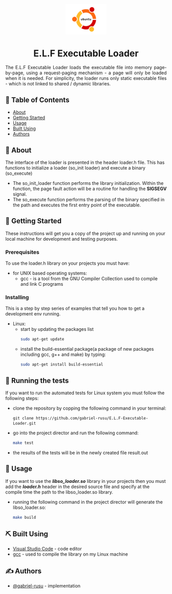 <p align="center">
  <a href="" rel="noopener">
 <img width="25%" height="25%" src="res/ubuntu-logo.png" alt="Project logo"></a>
</p>

<h1 align="center">E.L.F Executable Loader</h3>

<p align="justify"> 
The E.L.F Executable Loader loads the executable file into memory page-by-page, using a request-paging mechanism - a page will only be loaded when it is needed. For simplicity, the loader runs only static executable files - which is not linked to shared / dynamic libraries.
    <br> 
</p>

## 📝 Table of Contents
- [About](#about)
- [Getting Started](#getting_started)
- [Usage](#usage)
- [Built Using](#built_using)
- [Authors](#authors)

## 🧐 About <a name = "about"></a>
The interface of the loader is presented in the header loader.h file. This has functions to initialize a loader (so_init loader) and execute a binary (so_execute)

* The so_init_loader function performs the library initialization. Within the function, the page fault action will be a routine for handling the **SIGSEGV** signal.
* The so_execute function performs the parsing of the binary specified in the path and executes the first entry point of the executable.

## 🏁 Getting Started <a name = "getting_started"></a>
These instructions will get you a copy of the project up and running on your local machine for development and testing purposes.

### Prerequisites
To use the loader.h library on your projects you must have:

* for UNIX based operating systems:
  * gcc - is a tool from the GNU Compiler Collection used to compile and link C programs

### Installing
This is a step by step series of examples that tell you how to get a development env running.

* Linux:
  * start by updating the packages list
    ```bash
    sudo apt-get update
    ```
  * install the build-essential package(a package of new packages including gcc, g++ and make) by typing:
    ```bash
    sudo apt-get install build-essential 
    ```
## 🔧 Running the tests <a name = "tests"></a>
If you want to run the automated tests for Linux system you must follow the following steps:
* clone the repository by copping the following command in your terminal:
  ```
  git clone https://github.com/gabriel-rusu/E.L.F-Executable-Loader.git
  ```
* go into the project director and run the following command:
  ```bash
  make test
  ```
* the results of the tests will be in the newly created file result.out

## 🎈 Usage <a name="usage"></a>
If you want to use the ***libso_loader.so*** library in your projects then you must add the ***loader.h*** header in the desired source file and specify at the compile time the path to the libso_loader.so library.

* running the following command in the project director will generate the libso_loader.so:
  ```bash
  make build
  ```
## ⛏️ Built Using <a name = "built_using"></a>
- [Visual Studio Code](https://code.visualstudio.com/) - code editor
- [gcc](https://gcc.gnu.org/) - used to compile the library on my Linux machine

## ✍️ Authors <a name = "authors"></a>
- [@gabriel-rusu](https://github.com/gabriel-rusu) - implementation
